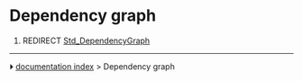 # Dependency graph
1.  REDIRECT [Std_DependencyGraph](Std_DependencyGraph.md)



---
⏵ [documentation index](../README.md) > Dependency graph
